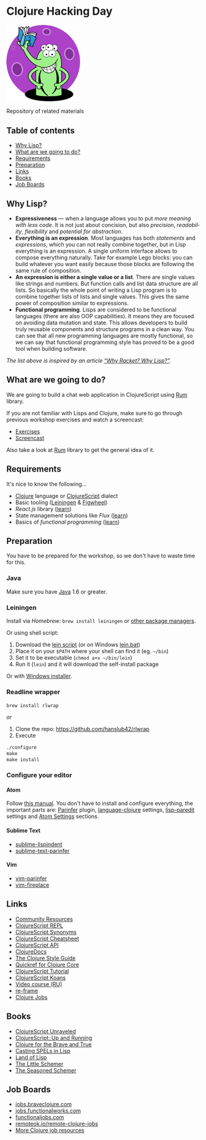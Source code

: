 # Clojure Hacking Day

<img src="lisp.svg" width="192" />

Repository of related materials

## Table of contents

- [Why Lisp?](#why-lisp)
- [What are we going to do?](#what-are-we-going-to-do)
- [Requirements](#requirements)
- [Preparation](#preparation)
- [Links](#links)
- [Books](#books)
- [Job Boards](#job-boards)

## Why Lisp?

- **Ex­pres­sive­ness** — when a language allows you to put *more meaning with less code*. It is not just about con­ci­sion, but also *pre­ci­sion*, *read­abil­ity*, *flex­i­bil­ity* and *po­ten­tial for abstraction*.
- **Everything is an expression**. Most languages has both *statements* and *expressions*, which you can not really combine together, but in Lisp everything is an expression. A single uniform interface allows to compose everything naturally. Take for example Lego blocks: you can build whatever you want easily because those blocks are following the same rule of composition.
- **An ex­pres­sion is ei­ther a sin­gle value or a list**. There are single values like strings and numbers. But function calls and list data structure are all lists. So basically the whole point of writing a Lisp program is to combine together lists of lists and single values. This gives the same power of composition similar to expressions.
- **Func­tional pro­gram­ming**. Lisps are considered to be functional languages (there are also OOP capabilities). It means they are focused on avoiding data mutation and state. This allows developers to build truly reusable components and structure programs in a clean way. You can see that all new programming languages are mostly functional, so we can say that functional programming style has proved to be a good tool when building software.

*The list above is inspired by an article [“Why Racket? Why Lisp?”](http://practicaltypography.com/why-racket-why-lisp.html).*

## What are we going to do?

We are going to build a chat web application in ClojureScript using [Rum](https://github.com/tonsky/rum/) library.

If you are not familiar with Lisps and Clojure, make sure to go through previous workshop exercises and watch a screencast:
- [Exercises](https://github.com/roman01la/clojurescript-workshop)
- [Screencast](https://www.youtube.com/playlist?list=PLHOTezm7WWknZXg8IrRSRLZ-nIlpYUAyU)

Also take a look at [Rum](https://github.com/tonsky/rum/) library to get the general idea of it.

## Requirements

It's nice to know the following...

- [Clojure](https://clojure.org/) language or [ClojureScript](https://clojurescript.org/) dialect
- Basic tooling ([Leiningen](https://leiningen.org/) & [Figwheel](https://github.com/bhauman/lein-figwheel))
- *React.js* library ([learn](http://blog.andrewray.me/reactjs-for-stupid-people/))
- State management solutions like *Flux* ([learn](http://blog.andrewray.me/flux-for-stupid-people/))
- Basics of *functional programming* ([learn](http://www.slideshare.net/velvetflair/functional-programming-fundamentals))

## Preparation

You have to be prepared for the workshop, so we don't have to waste time for this.

### Java

Make sure you have [Java](http://www.oracle.com/technetwork/java/javase/downloads/index.html) 1.6 or greater.

### Leiningen

Install via *Homebrew*: `brew install leiningen` or [other package managers](https://github.com/technomancy/leiningen/wiki/Packaging).

Or using shell script:

1. Download the [lein script](https://raw.githubusercontent.com/technomancy/leiningen/stable/bin/lein) (or on Windows [lein.bat](https://raw.githubusercontent.com/technomancy/leiningen/stable/bin/lein.bat))
2. Place it on your `$PATH` where your shell can find it (eg. `~/bin`)
3. Set it to be executable (`chmod a+x ~/bin/lein`)
4. Run it (`lein`) and it will download the self-install package

Or with [Windows installer](http://leiningen-win-installer.djpowell.net/).

### Readline wrapper

`brew install rlwrap`

*or*

1. Clone the repo: https://github.com/hanslub42/rlwrap
2. Execute

```
./configure
make
make install
```

### Configure your editor

#### Atom

Follow [this manual](https://gist.github.com/jasongilman/d1f70507bed021b48625). You don't have to install and configure everything, the important parts are: [Parinfer](https://github.com/oakmac/atom-parinfer) plugin, [language-clojure](https://gist.github.com/jasongilman/d1f70507bed021b48625#language-clojure) settings, [lisp-paredit](https://gist.github.com/jasongilman/d1f70507bed021b48625#lisp-paredit) settings and [Atom Settings](https://gist.github.com/jasongilman/d1f70507bed021b48625#atom-settings) sections.

#### Sublime Text

- [sublime-lispindent](https://github.com/odyssomay/sublime-lispindent)
- [sublime-text-parinfer](https://github.com/oakmac/sublime-text-parinfer)

#### Vim

- [vim-parinfer](https://github.com/bhurlow/vim-parinfer)
- [vim-fireplace](https://github.com/tpope/vim-fireplace)

## Links

- [Community Resources](http://clojure.org/community/resources)
- [ClojureScript REPL](http://jaredforsyth.com/reepl/)
- [ClojureScript Synonyms](https://kanaka.github.io/clojurescript/web/synonym.html)
- [ClojureScript Cheatsheet](http://cljs.info/cheatsheet/)
- [ClojureScript API](http://cljs.github.io/api/)
- [ClojureDocs](https://clojuredocs.org/)
- [The Clojure Style Guide](https://github.com/bbatsov/clojure-style-guide)
- [Quickref for Clojure Core](https://clojuredocs.org/quickref)
- [ClojureScript Tutorial](https://www.niwi.nz/cljs-workshop/)
- [ClojureScript Koans](http://clojurescriptkoans.com/)
- [Video course (RU)](https://www.youtube.com/playlist?list=PLHOTezm7WWkmk_NxC51xwnC2YsAut_5vX)
- [re-frame](https://github.com/Day8/re-frame)
- [Clojure Jobs](https://purelyfunctional.tv/resources/clojure-jobs-resources/)

## Books
- [ClojureScript Unraveled](https://funcool.github.io/clojurescript-unraveled/)
- [ClojureScript: Up and Running](http://shop.oreilly.com/product/0636920025139.do)
- [Clojure for the Brave and True](http://www.braveclojure.com/)
- [Casting SPELs in Lisp](http://www.lisperati.com/casting.html)
- [Land of Lisp](http://landoflisp.com/)
- [The Little Schemer](https://mitpress.mit.edu/books/little-schemer)
- [The Seasoned Schemer](https://mitpress.mit.edu/books/seasoned-schemer)

## Job Boards
- [jobs.braveclojure.com](https://jobs.braveclojure.com/)
- [jobs.functionalworks.com](https://jobs.functionalworks.com/)
- [functionaljobs.com](https://functionaljobs.com/)
- [remoteok.io/remote-clojure-jobs](https://remoteok.io/remote-clojure-jobs)
- [More Clojure job resources](https://purelyfunctional.tv/resources/clojure-jobs-resources/)
